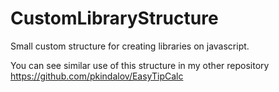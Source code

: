 # CustomLibraryStructure
Small custom structure for creating libraries on javascript.

You can see similar use of this structure in my other repository https://github.com/pkindalov/EasyTipCalc

